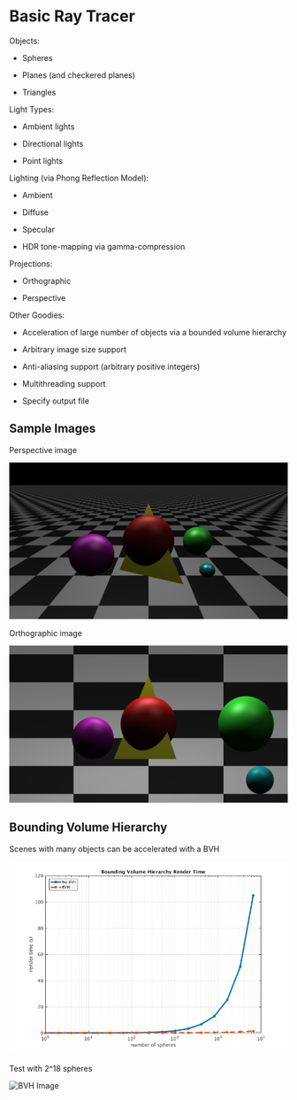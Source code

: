 # Basic Ray Tracer

Objects:

* Spheres

* Planes (and checkered planes)

* Triangles

Light Types:

* Ambient lights

* Directional lights

* Point lights

Lighting (via Phong Reflection Model):

* Ambient

* Diffuse

* Specular

* HDR tone-mapping via gamma-compression

Projections:

* Orthographic

* Perspective

Other Goodies:

* Acceleration of large number of objects via a bounded volume hierarchy

* Arbitrary image size support

* Anti-aliasing support (arbitrary positive integers)

* Multithreading support

* Specify output file

## Sample Images

Perspective image

![Perspective Image](images/perspective.png)

Orthographic image

![Orthographic Image](images/orthographic.png)

## Bounding Volume Hierarchy

Scenes with many objects can be accelerated with a BVH

![BVH Scalability](images/bvh_chart.png)

Test with 2^18 spheres

![BVH Image](images/bvh.png)

